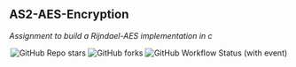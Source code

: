## AS2-AES-Encryption

_Assignment to build a Rijndael-AES implementation in c_

</div>

<div align="center">

![GitHub Repo stars](https://img.shields.io/github/stars/1Solon/AS2-AES-Encryption?style=for-the-badge)
![GitHub forks](https://img.shields.io/github/forks/1Solon/AS2-AES-Encryption?style=for-the-badge)
![GitHub Workflow Status (with event)](https://img.shields.io/github/actions/workflow/status/1Solon/AS2-AES-Encryption/release-scheduled.yaml?style=for-the-badge&label=Scheduled%20Release)

</div>